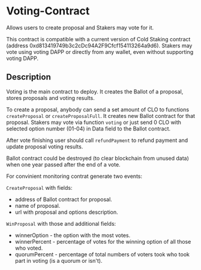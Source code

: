 # Voting-Contract
Allows users to create proposal and Stakers may vote for it.

This contract is compatible with a current version of Cold Staking contract (address 0xd813419749b3c2cDc94A2F9Cfcf154113264a9d6).
Stakers may vote using voting DAPP or directly from any wallet, even without supporting voting DAPP.

## Description

Voting is the main contract to deploy. It creates the Ballot of a proposal, stores proposals and voting results.

To create a proposal, anybody can send a set amount of CLO to functions `createProposal` or `createProposalFull`. It creates new Ballot contract for that proposal. Stakers may vote via function `voting` or just send 0 CLO with selected option number (01-04) in Data field to the Ballot contract.

After vote finishing user should call `refundPayment` to refund payment and update proposal voting results.

Ballot contract could be destroyed (to clear blockchain from unused data) when one year passed after the end of a vote.

For convinient monitoring contrat generate two events:

`CreateProposal` with fields:
* address of Ballot contract for proposal.
* name of proposal.
* url with proposal and options description. 

`WinProposal` with those and additional fields:
* winnerOption - the option with the most votes. 
* winnerPercent - percentage of votes for the winning option of all those who voted.
* quorumPercent - percentage of total numbers of voters took who took part in voting (is a quorum or isn't).
